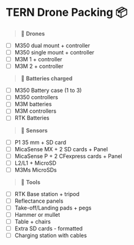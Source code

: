 # TERN Drone Packing 📦
>  🚁 **Drones**
- [ ] M350 dual mount + controller
- [ ] M350 single mount + controller
- [ ] M3M 1 + controller
- [ ] M3M 2 + controller

> 🔋 **Batteries charged**
- [ ] M350 Battery case (1 to 3)
- [ ] M350 controllers
- [ ] M3M batteries
- [ ] M3M controllers
- [ ] RTK Batteries

> 📸 **Sensors**
- [ ] P1 35 mm + SD card
- [ ] MicaSense MX + 2 SD cards + Panel
- [ ] MicaSense P + 2 CFexpress cards + Panel
- [ ] L2/L1 + MicroSD
- [ ] M3Ms MicroSDs

> 🔨 **Tools**

- [ ] RTK Base station + tripod
- [ ] Reflectance panels
- [ ] Take-off/Landing pads + pegs
- [ ] Hammer or mullet
- [ ] Table + chairs
- [ ] Extra SD cards - formatted
- [ ] Charging station with cables
<br>